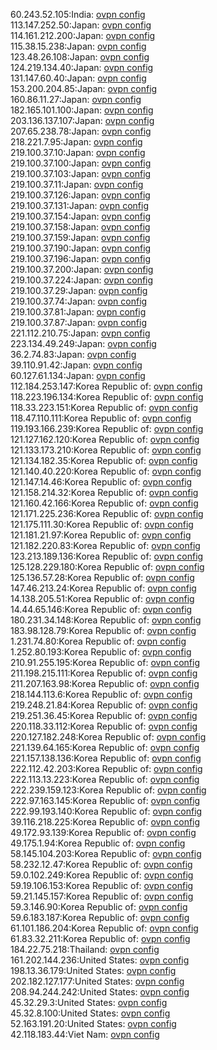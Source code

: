 60.243.52.105:India: [ovpn config](vpn/60_243_52_105.ovpn)  
113.147.252.50:Japan: [ovpn config](vpn/113_147_252_50.ovpn)  
114.161.212.200:Japan: [ovpn config](vpn/114_161_212_200.ovpn)  
115.38.15.238:Japan: [ovpn config](vpn/115_38_15_238.ovpn)  
123.48.26.108:Japan: [ovpn config](vpn/123_48_26_108.ovpn)  
124.219.134.40:Japan: [ovpn config](vpn/124_219_134_40.ovpn)  
131.147.60.40:Japan: [ovpn config](vpn/131_147_60_40.ovpn)  
153.200.204.85:Japan: [ovpn config](vpn/153_200_204_85.ovpn)  
160.86.11.27:Japan: [ovpn config](vpn/160_86_11_27.ovpn)  
182.165.101.100:Japan: [ovpn config](vpn/182_165_101_100.ovpn)  
203.136.137.107:Japan: [ovpn config](vpn/203_136_137_107.ovpn)  
207.65.238.78:Japan: [ovpn config](vpn/207_65_238_78.ovpn)  
218.221.7.95:Japan: [ovpn config](vpn/218_221_7_95.ovpn)  
219.100.37.10:Japan: [ovpn config](vpn/219_100_37_10.ovpn)  
219.100.37.100:Japan: [ovpn config](vpn/219_100_37_100.ovpn)  
219.100.37.103:Japan: [ovpn config](vpn/219_100_37_103.ovpn)  
219.100.37.11:Japan: [ovpn config](vpn/219_100_37_11.ovpn)  
219.100.37.126:Japan: [ovpn config](vpn/219_100_37_126.ovpn)  
219.100.37.131:Japan: [ovpn config](vpn/219_100_37_131.ovpn)  
219.100.37.154:Japan: [ovpn config](vpn/219_100_37_154.ovpn)  
219.100.37.158:Japan: [ovpn config](vpn/219_100_37_158.ovpn)  
219.100.37.159:Japan: [ovpn config](vpn/219_100_37_159.ovpn)  
219.100.37.190:Japan: [ovpn config](vpn/219_100_37_190.ovpn)  
219.100.37.196:Japan: [ovpn config](vpn/219_100_37_196.ovpn)  
219.100.37.200:Japan: [ovpn config](vpn/219_100_37_200.ovpn)  
219.100.37.224:Japan: [ovpn config](vpn/219_100_37_224.ovpn)  
219.100.37.29:Japan: [ovpn config](vpn/219_100_37_29.ovpn)  
219.100.37.74:Japan: [ovpn config](vpn/219_100_37_74.ovpn)  
219.100.37.81:Japan: [ovpn config](vpn/219_100_37_81.ovpn)  
219.100.37.87:Japan: [ovpn config](vpn/219_100_37_87.ovpn)  
221.112.210.75:Japan: [ovpn config](vpn/221_112_210_75.ovpn)  
223.134.49.249:Japan: [ovpn config](vpn/223_134_49_249.ovpn)  
36.2.74.83:Japan: [ovpn config](vpn/36_2_74_83.ovpn)  
39.110.91.42:Japan: [ovpn config](vpn/39_110_91_42.ovpn)  
60.127.61.134:Japan: [ovpn config](vpn/60_127_61_134.ovpn)  
112.184.253.147:Korea Republic of: [ovpn config](vpn/112_184_253_147.ovpn)  
118.223.196.134:Korea Republic of: [ovpn config](vpn/118_223_196_134.ovpn)  
118.33.223.151:Korea Republic of: [ovpn config](vpn/118_33_223_151.ovpn)  
118.47.110.111:Korea Republic of: [ovpn config](vpn/118_47_110_111.ovpn)  
119.193.166.239:Korea Republic of: [ovpn config](vpn/119_193_166_239.ovpn)  
121.127.162.120:Korea Republic of: [ovpn config](vpn/121_127_162_120.ovpn)  
121.133.173.210:Korea Republic of: [ovpn config](vpn/121_133_173_210.ovpn)  
121.134.182.35:Korea Republic of: [ovpn config](vpn/121_134_182_35.ovpn)  
121.140.40.220:Korea Republic of: [ovpn config](vpn/121_140_40_220.ovpn)  
121.147.14.46:Korea Republic of: [ovpn config](vpn/121_147_14_46.ovpn)  
121.158.214.32:Korea Republic of: [ovpn config](vpn/121_158_214_32.ovpn)  
121.160.42.166:Korea Republic of: [ovpn config](vpn/121_160_42_166.ovpn)  
121.171.225.236:Korea Republic of: [ovpn config](vpn/121_171_225_236.ovpn)  
121.175.111.30:Korea Republic of: [ovpn config](vpn/121_175_111_30.ovpn)  
121.181.21.97:Korea Republic of: [ovpn config](vpn/121_181_21_97.ovpn)  
121.182.220.83:Korea Republic of: [ovpn config](vpn/121_182_220_83.ovpn)  
123.213.189.136:Korea Republic of: [ovpn config](vpn/123_213_189_136.ovpn)  
125.128.229.180:Korea Republic of: [ovpn config](vpn/125_128_229_180.ovpn)  
125.136.57.28:Korea Republic of: [ovpn config](vpn/125_136_57_28.ovpn)  
147.46.213.24:Korea Republic of: [ovpn config](vpn/147_46_213_24.ovpn)  
14.138.205.51:Korea Republic of: [ovpn config](vpn/14_138_205_51.ovpn)  
14.44.65.146:Korea Republic of: [ovpn config](vpn/14_44_65_146.ovpn)  
180.231.34.148:Korea Republic of: [ovpn config](vpn/180_231_34_148.ovpn)  
183.98.128.79:Korea Republic of: [ovpn config](vpn/183_98_128_79.ovpn)  
1.231.74.80:Korea Republic of: [ovpn config](vpn/1_231_74_80.ovpn)  
1.252.80.193:Korea Republic of: [ovpn config](vpn/1_252_80_193.ovpn)  
210.91.255.195:Korea Republic of: [ovpn config](vpn/210_91_255_195.ovpn)  
211.198.215.111:Korea Republic of: [ovpn config](vpn/211_198_215_111.ovpn)  
211.207.163.98:Korea Republic of: [ovpn config](vpn/211_207_163_98.ovpn)  
218.144.113.6:Korea Republic of: [ovpn config](vpn/218_144_113_6.ovpn)  
219.248.21.84:Korea Republic of: [ovpn config](vpn/219_248_21_84.ovpn)  
219.251.36.45:Korea Republic of: [ovpn config](vpn/219_251_36_45.ovpn)  
220.118.33.112:Korea Republic of: [ovpn config](vpn/220_118_33_112.ovpn)  
220.127.182.248:Korea Republic of: [ovpn config](vpn/220_127_182_248.ovpn)  
221.139.64.165:Korea Republic of: [ovpn config](vpn/221_139_64_165.ovpn)  
221.157.138.136:Korea Republic of: [ovpn config](vpn/221_157_138_136.ovpn)  
222.112.42.203:Korea Republic of: [ovpn config](vpn/222_112_42_203.ovpn)  
222.113.13.223:Korea Republic of: [ovpn config](vpn/222_113_13_223.ovpn)  
222.239.159.123:Korea Republic of: [ovpn config](vpn/222_239_159_123.ovpn)  
222.97.163.145:Korea Republic of: [ovpn config](vpn/222_97_163_145.ovpn)  
222.99.193.140:Korea Republic of: [ovpn config](vpn/222_99_193_140.ovpn)  
39.116.218.225:Korea Republic of: [ovpn config](vpn/39_116_218_225.ovpn)  
49.172.93.139:Korea Republic of: [ovpn config](vpn/49_172_93_139.ovpn)  
49.175.1.94:Korea Republic of: [ovpn config](vpn/49_175_1_94.ovpn)  
58.145.104.203:Korea Republic of: [ovpn config](vpn/58_145_104_203.ovpn)  
58.232.12.47:Korea Republic of: [ovpn config](vpn/58_232_12_47.ovpn)  
59.0.102.249:Korea Republic of: [ovpn config](vpn/59_0_102_249.ovpn)  
59.19.106.153:Korea Republic of: [ovpn config](vpn/59_19_106_153.ovpn)  
59.21.145.157:Korea Republic of: [ovpn config](vpn/59_21_145_157.ovpn)  
59.3.146.90:Korea Republic of: [ovpn config](vpn/59_3_146_90.ovpn)  
59.6.183.187:Korea Republic of: [ovpn config](vpn/59_6_183_187.ovpn)  
61.101.186.204:Korea Republic of: [ovpn config](vpn/61_101_186_204.ovpn)  
61.83.32.211:Korea Republic of: [ovpn config](vpn/61_83_32_211.ovpn)  
184.22.75.218:Thailand: [ovpn config](vpn/184_22_75_218.ovpn)  
161.202.144.236:United States: [ovpn config](vpn/161_202_144_236.ovpn)  
198.13.36.179:United States: [ovpn config](vpn/198_13_36_179.ovpn)  
202.182.127.177:United States: [ovpn config](vpn/202_182_127_177.ovpn)  
208.94.244.242:United States: [ovpn config](vpn/208_94_244_242.ovpn)  
45.32.29.3:United States: [ovpn config](vpn/45_32_29_3.ovpn)  
45.32.8.100:United States: [ovpn config](vpn/45_32_8_100.ovpn)  
52.163.191.20:United States: [ovpn config](vpn/52_163_191_20.ovpn)  
42.118.183.44:Viet Nam: [ovpn config](vpn/42_118_183_44.ovpn)  

